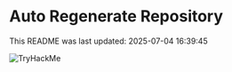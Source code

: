 # Auto Regenerate Repository

This README was last updated: 2025-07-04 16:39:45

 ![TryHackMe](https://tryhackme.com/badge/533634)